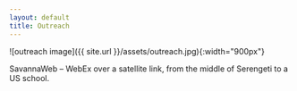 ```yaml
---
layout: default
title: Outreach
---
```


![outreach image]({{ site.url }}/assets/outreach.jpg){:width="900px"}

SavannaWeb – WebEx over a satellite link, from the middle of Serengeti to a US school.
